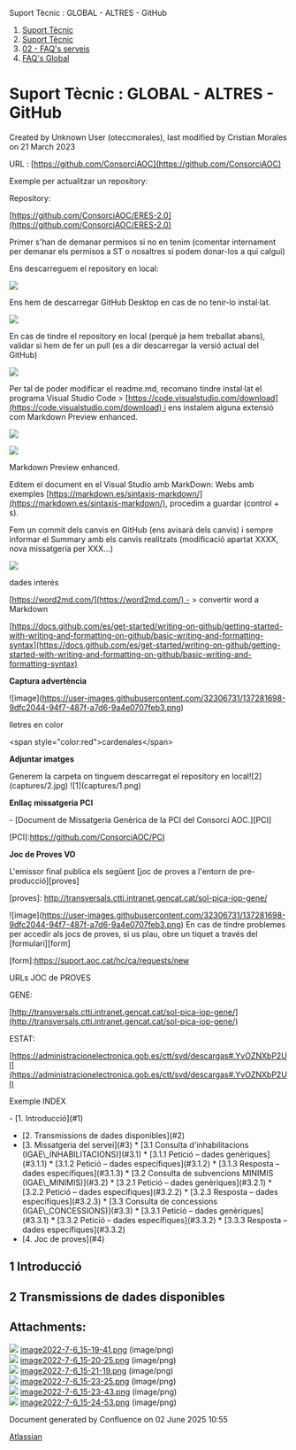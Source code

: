 Suport Tècnic : GLOBAL - ALTRES - GitHub  

1.  [Suport Tècnic](index.md)
2.  [Suport Tècnic](13893782.md)
3.  [02 - FAQ's serveis](26313393.md)
4.  [FAQ's Global](28705585.md)

Suport Tècnic : GLOBAL - ALTRES - GitHub
========================================

Created by Unknown User (oteccmorales), last modified by Cristian Morales on 21 March 2023

URL : [https://github.com/ConsorciAOC](https://github.com/ConsorciAOC)

Exemple per actualitzar un repository:

Repository:

[https://github.com/ConsorciAOC/ERES-2.0](https://github.com/ConsorciAOC/ERES-2.0)

Primer s'han de demanar permisos si no en tenim (comentar internament per demanar els permisos a ST o nosaltres si podem donar-los a qui calgui)

Ens descarreguem el repository en local:

![](attachments/64981959/64981960.png)

Ens hem de descarregar GitHub Desktop en cas de no tenir-lo instal·lat.

![](attachments/64981959/64981961.png)

En cas de tindre el repository en local (perquè ja hem treballat abans), validar si hem de fer un pull (es a dir descarregar la versió actual del GitHub)

![](attachments/64981959/64981962.png)

Per tal de poder modificar el readme.md, recomano tindre instal·lat el programa Visual Studio Code > [https://code.visualstudio.com/download](https://code.visualstudio.com/download) i ens instalem alguna extensió com Markdown Preview enhanced.

  

![](attachments/64981959/64981963.png)

![](attachments/64981959/64981964.png)

Markdown Preview enhanced.

Editem el document en el Visual Studio amb MarkDown: Webs amb exemples [https://markdown.es/sintaxis-markdown/](https://markdown.es/sintaxis-markdown/), procedim a guardar (control + s).

Fem un commit dels canvis en GitHub (ens avisarà dels canvis) i sempre informar el Summary amb els canvis realitzats (modificació apartat XXXX, nova missatgeria per XXX...)

![](attachments/64981959/64981965.png)

  

dades interés

[https://word2md.com/](https://word2md.com/) - > convertir word a Markdown

[https://docs.github.com/es/get-started/writing-on-github/getting-started-with-writing-and-formatting-on-github/basic-writing-and-formatting-syntax](https://docs.github.com/es/get-started/writing-on-github/getting-started-with-writing-and-formatting-on-github/basic-writing-and-formatting-syntax)

**Captura advertència**

!\[image\](https://user-images.githubusercontent.com/32306731/137281698-9dfc2044-94f7-487f-a7d6-9a4e0707feb3.png)

lletres en color

<span style\="color:red"\>cardenales</span\>

**Adjuntar imatges**

Generem la carpeta on tinguem descarregat el repository en local!\[2\](captures/2.jpg)
!\[1\](captures/1.png)

**Enllaç missatgeria PCI**

\- \[Document de Missatgeria Genèrica de la PCI del Consorci AOC.\]\[PCI\]

\[PCI\]:https://github.com/ConsorciAOC/PCI

**Joc de Proves VO**

L'emissor final publica els següent \[joc de proves a l'entorn de pre-producció\]\[proves\] 

\[proves\]: http://transversals.ctti.intranet.gencat.cat/sol-pica-iop-gene/

!\[image\](https://user-images.githubusercontent.com/32306731/137281698-9dfc2044-94f7-487f-a7d6-9a4e0707feb3.png) En cas de tindre problemes per accedir als jocs de proves, si us plau, obre un tiquet a través del \[formulari\]\[form\]

\[form\]:https://suport.aoc.cat/hc/ca/requests/new

URLs JOC de PROVES

GENE: 

[http://transversals.ctti.intranet.gencat.cat/sol-pica-iop-gene/](http://transversals.ctti.intranet.gencat.cat/sol-pica-iop-gene/)

ESTAT:

[https://administracionelectronica.gob.es/ctt/svd/descargas#.YvOZNXbP2Ul](https://administracionelectronica.gob.es/ctt/svd/descargas#.YvOZNXbP2Ul)

Exemple INDEX

  

\- \[1. Introducció\](#1)
- \[2. Transmissions de dades disponibles\](#2)
- \[3. Missatgeria del servei\](#3)
	\* \[3.1 Consulta d&#39;inhabilitacions (IGAE\\\_INHABILITACIONS)\](#3.1)
	\* \[3.1.1 Petició – dades genèriques\](#3.1.1)
	\* \[3.1.2 Petició – dades específiques\](#3.1.2)
	\* \[3.1.3 Resposta – dades específiques\](#3.1.3)
	\* \[3.2 Consulta de subvencions MINIMIS (IGAE\\\_MINIMIS)\](#3.2)
	\* \[3.2.1 Petició – dades genèriques\](#3.2.1)
	\* \[3.2.2 Petició – dades específiques\](#3.2.2)
	\* \[3.2.3 Resposta – dades específiques\](#3.2.3)
	\* \[3.3 Consulta de concessions (IGAE\\\_CONCESSIONS)\](#3.3)
	\* \[3.3.1 Petició – dades genèriques\](#3.3.1)
	\* \[3.3.2 Petició – dades específiques\](#3.3.2)
	\* \[3.3.3 Resposta – dades específiques\](#3.3.2)
- \[4. Joc de proves\](#4)


## 1 Introducció <a name="1"></a>

## 2 Transmissions de dades disponibles <a name="2"></a>

  

  

  

  

  

Attachments:
------------

![](images/icons/bullet_blue.gif) [image2022-7-6\_15-19-41.png](attachments/64981959/64981960.png) (image/png)  
![](images/icons/bullet_blue.gif) [image2022-7-6\_15-20-25.png](attachments/64981959/64981961.png) (image/png)  
![](images/icons/bullet_blue.gif) [image2022-7-6\_15-21-19.png](attachments/64981959/64981962.png) (image/png)  
![](images/icons/bullet_blue.gif) [image2022-7-6\_15-23-25.png](attachments/64981959/64981963.png) (image/png)  
![](images/icons/bullet_blue.gif) [image2022-7-6\_15-23-43.png](attachments/64981959/64981964.png) (image/png)  
![](images/icons/bullet_blue.gif) [image2022-7-6\_15-24-53.png](attachments/64981959/64981965.png) (image/png)  

Document generated by Confluence on 02 June 2025 10:55

[Atlassian](http://www.atlassian.com/)